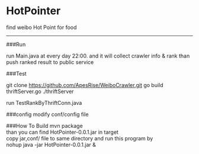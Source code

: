 HotPointer
==========

find weibo Hot Point for food

---

###Run

run Main.java at every day 22:00. and it will collect crawler info & rank than push ranked result to public service

###Test

git clone https://github.com/ApesRise/WeiboCrawler.git
go build thriftServer.go
./thriftServer

run TestRankByThriftConn.java

###config
modify conf/config file

###How To Build
mvn package  
than you can find HotPointer-0.0.1.jar in target  
copy jar,conf/ file to same directory and run this program by   
nohup java -jar HotPointer-0.0.1.jar &
